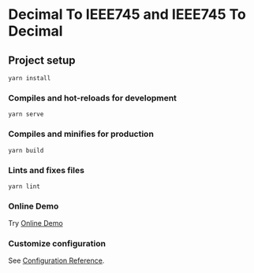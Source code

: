 # Decimal To IEEE745 and IEEE745 To Decimal

## Project setup
```
yarn install
```

### Compiles and hot-reloads for development
```
yarn serve
```

### Compiles and minifies for production
```
yarn build
```

### Lints and fixes files
```
yarn lint
```
### Online Demo

Try [Online Demo](https://ziedev.github.io/decimal-to-ieee745-to-decimal/)

### Customize configuration
See [Configuration Reference](https://cli.vuejs.org/config/).
